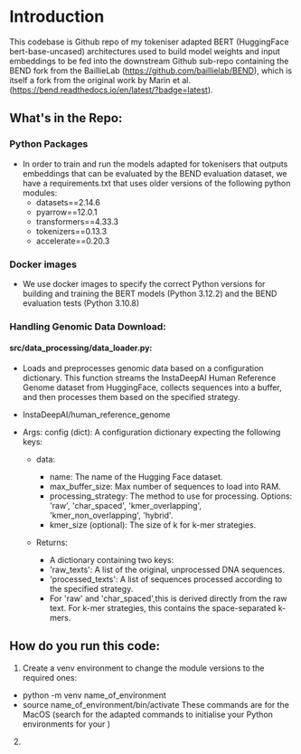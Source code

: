 # Introduction

This codebase is Github repo of my tokeniser adapted BERT (HuggingFace bert-base-uncased) architectures used to build model weights and input embeddings to be fed into the downstream Github sub-repo containing the BEND fork from the BaillieLab (https://github.com/baillielab/BEND), which is itself a fork from the original work by Marin et al. (https://bend.readthedocs.io/en/latest/?badge=latest).


## What's in the Repo:
    
### Python Packages
- In order to train and run the models adapted for tokenisers that outputs embeddings that can be evaluated by the BEND evaluation dataset, we have a requirements.txt that uses older versions of the following python modules:
    - datasets==2.14.6
    - pyarrow==12.0.1
    - transformers==4.33.3
    - tokenizers==0.13.3
    - accelerate==0.20.3

### Docker images
- We use docker images to specify the correct Python versions for building and training the BERT models (Python 3.12.2) and the BEND evaluation tests (Python 3.10.8)

### Handling Genomic Data Download:

#### src/data_processing/data_loader.py:
- Loads and preprocesses genomic data based on a configuration dictionary.
This function streams the InstaDeepAI Human Reference Genome dataset from HuggingFace, collects sequences into a buffer, and then processes them based on the specified strategy.
- InstaDeepAI/human_reference_genome

- Args:
    config (dict): A configuration dictionary expecting the following keys:
    - data:
        - name: The name of the Hugging Face dataset.
        - max_buffer_size: Max number of sequences to load into RAM.
        - processing_strategy: The method to use for processing.
            Options: 'raw', 'char_spaced', 'kmer_overlapping',
                    'kmer_non_overlapping', 'hybrid'.
        - kmer_size (optional): The size of k for k-mer strategies.

    - Returns:
        - A dictionary containing two keys:
        - 'raw_texts': A list of the original, unprocessed DNA sequences.
        - 'processed_texts': A list of sequences processed according to the specified strategy. 
        - For 'raw' and 'char_spaced',this is derived directly from the raw text. For k-mer strategies, this contains the space-separated k-mers.



## How do you run this code:
1) Create a venv environment to change the module versions to the required ones:
 - python -m venv name_of_environment
 - source name_of_environment/bin/activate
 These commands are for the MacOS (search for the adapted commands to initialise your Python environments for your )

2) 



